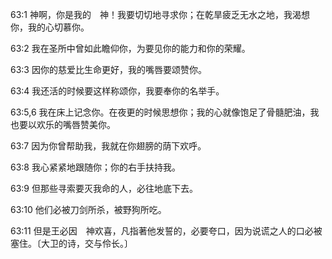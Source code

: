 <a id="1"></a>63:1  神啊，你是我的　神！我要切切地寻求你；在乾旱疲乏无水之地，我渴想你，我的心切慕你。  

<a id="2"></a>63:2  我在圣所中曾如此瞻仰你，为要见你的能力和你的荣耀。  

<a id="3"></a>63:3  因你的慈爱比生命更好，我的嘴唇要颂赞你。  

<a id="4"></a>63:4  我还活的时候要这样称颂你，我要奉你的名举手。  

<a id="5,6"></a>63:5,6  我在床上记念你。在夜更的时候思想你；我的心就像饱足了骨髓肥油，我也要以欢乐的嘴唇赞美你。  

<a id="7"></a>63:7  因为你曾帮助我，我就在你翅膀的荫下欢呼。  

<a id="8"></a>63:8  我心紧紧地跟随你；你的右手扶持我。  

<a id="9"></a>63:9  但那些寻索要灭我命的人，必往地底下去。  

<a id="10"></a>63:10  他们必被刀剑所杀，被野狗所吃。  

<a id="11"></a>63:11  但是王必因　神欢喜，凡指著他发誓的，必要夸口，因为说谎之人的口必被塞住。〔大卫的诗，交与伶长。〕  
